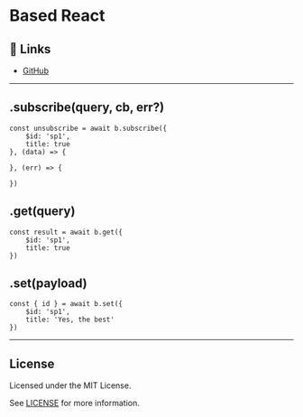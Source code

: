 # Based React

## 🔗 Links
- [GitHub](https://github.com/atelier-saulx/based#readme)

---

## .subscribe(query, cb, err?)

```
const unsubscribe = await b.subscribe({
    $id: 'sp1',
    title: true
}, (data) => {

}, (err) => {

})
```

## .get(query)

```
const result = await b.get({
    $id: 'sp1',
    title: true
})
```

## .set(payload)

```
const { id } = await b.set({
    $id: 'sp1',
    title: 'Yes, the best'
})
```

---

## License

Licensed under the MIT License.

See [LICENSE](./LICENSE) for more information.
